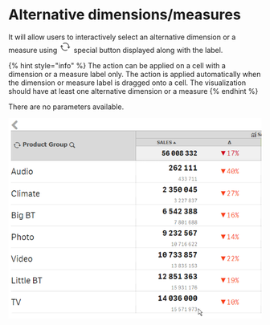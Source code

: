 # Alternative dimensions/measures

It will allow users to interactively select an alternative dimension or a measure using ![](../.gitbook/assets/image.png) special button displayed along with the label.

{% hint style="info" %}
The action can be applied on a cell with a dimension or a measure label only. The action is applied automatically when the dimension or measure label is dragged onto a cell. The visualization should have at least one alternative dimension or a measure
{% endhint %}

There are no parameters available.

![](../.gitbook/assets/2019-04-03_11-13-22.gif)



